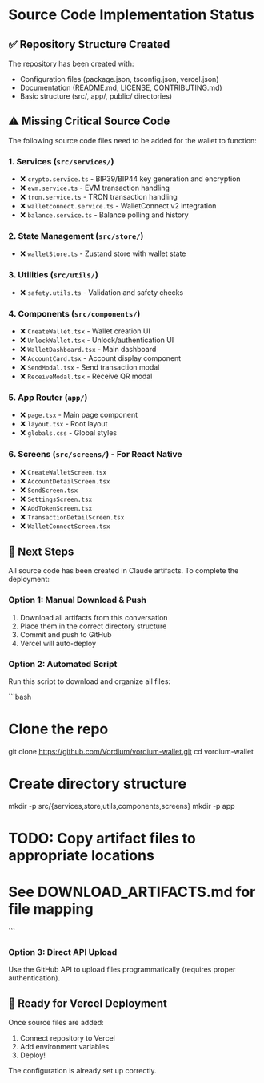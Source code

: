 # Source Code Implementation Status

## ✅ Repository Structure Created

The repository has been created with:
- Configuration files (package.json, tsconfig.json, vercel.json)
- Documentation (README.md, LICENSE, CONTRIBUTING.md)
- Basic structure (src/, app/, public/ directories)

## ⚠️ Missing Critical Source Code

The following source code files need to be added for the wallet to function:

### 1. Services (`src/services/`)
- ❌ `crypto.service.ts` - BIP39/BIP44 key generation and encryption
- ❌ `evm.service.ts` - EVM transaction handling
- ❌ `tron.service.ts` - TRON transaction handling
- ❌ `walletconnect.service.ts` - WalletConnect v2 integration
- ❌ `balance.service.ts` - Balance polling and history

### 2. State Management (`src/store/`)
- ❌ `walletStore.ts` - Zustand store with wallet state

### 3. Utilities (`src/utils/`)
- ❌ `safety.utils.ts` - Validation and safety checks

### 4. Components (`src/components/`)
- ❌ `CreateWallet.tsx` - Wallet creation UI
- ❌ `UnlockWallet.tsx` - Unlock/authentication UI  
- ❌ `WalletDashboard.tsx` - Main dashboard
- ❌ `AccountCard.tsx` - Account display component
- ❌ `SendModal.tsx` - Send transaction modal
- ❌ `ReceiveModal.tsx` - Receive QR modal

### 5. App Router (`app/`)
- ❌ `page.tsx` - Main page component
- ❌ `layout.tsx` - Root layout
- ❌ `globals.css` - Global styles

### 6. Screens (`src/screens/`) - For React Native
- ❌ `CreateWalletScreen.tsx`
- ❌ `AccountDetailScreen.tsx`
- ❌ `SendScreen.tsx`
- ❌ `SettingsScreen.tsx`
- ❌ `AddTokenScreen.tsx`
- ❌ `TransactionDetailScreen.tsx`
- ❌ `WalletConnectScreen.tsx`

## 📝 Next Steps

All source code has been created in Claude artifacts. To complete the deployment:

### Option 1: Manual Download & Push
1. Download all artifacts from this conversation
2. Place them in the correct directory structure
3. Commit and push to GitHub
4. Vercel will auto-deploy

### Option 2: Automated Script
Run this script to download and organize all files:

\`\`\`bash
# Clone the repo
git clone https://github.com/Vordium/vordium-wallet.git
cd vordium-wallet

# Create directory structure
mkdir -p src/{services,store,utils,components,screens}
mkdir -p app

# TODO: Copy artifact files to appropriate locations
# See DOWNLOAD_ARTIFACTS.md for file mapping
\`\`\`

### Option 3: Direct API Upload
Use the GitHub API to upload files programmatically (requires proper authentication).

## 🚀 Ready for Vercel Deployment

Once source files are added:
1. Connect repository to Vercel
2. Add environment variables
3. Deploy!

The configuration is already set up correctly.
